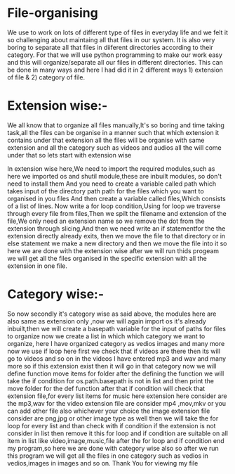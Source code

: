 
# File-organising

We use to work on lots of different type of files in everyday life and we felt it so challenging about maintaing all that files in our system. It is also very boring to separate all that files in diiferent directories according to their category. 
For that we will use python programming to make our work easy and this will organize/separate all our files in different directories. This can be done in many ways and here I had did it in 2 different ways 1) extension of file & 2) category of file.

# Extension wise:-

We all know that to organize all files manually,It's so boring and time taking task,all the files can be organise in a manner such that which extension it contains under that extension all the files will be organise with same extension and all the category such as videos and audios all the will come under that so lets start with extension wise 

In extension wise here,We need to import the required modules,such as here we imported os and shutil module,these are inbuilt modules, so don't need to install them And you need to create a variable called path which takes input of the directory path path for the files which you want to organised in you files And then create a variable called files,Which consists of a list of lines. Now write a for loop condition,Using for loop we traverse through every file from files,Then we spilt the filename and extension of the file,We only need an extension name so we remove the dot from the extension through slicing,And then we need write an if statementfor the the extension directly already exits, then we move the file to that directory or in else statement we make a new directory and then we move the file into it so here we are done with the extension wise after we will run thids progeam we will get all the files organised in the specific extension with all the extension in one file.

# Category wise:-

So now secondly it's category wise as said above, the modules here are also same as extension only ,now we will again import os it's already inbuilt,then we will create a basepath variable for the input of paths for files to organize now we create a list in which which category we want to organize, here I have organized category as vedios images and many more now we use if loop here first we check that if videos are there then its will go to videos and so on in the videos I have entered mp3 and wav and many more so if this extension exist then it will go in that category now we will define function move items for folder after the defining the function we will take the if condition for os.path.basepath is not in list and then print the move folder for the def function after that if condition will check that extension file,for every list items for music here extension here consider are the mp3,wav for the video extension file are consider mp4 ,mov,mkv or you can add other file also whichever your choice the image extension file consider are png,jpg or other image type as well then  we will take the for loop for every list and than check with if condition if the extension is not consider in list then remove it this for loop and if condition are suitable on all item in list like video,image,music,file after the for loop and if condition end my program,so here we are done with category wise also so after we run this program we will get all the files in one category such as vedios in vedios,images in images and so on.
Thank You for viewing my file

